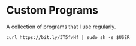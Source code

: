 # Custom Programs

A collection of programs that I use regularly.

    curl https://bit.ly/3T5fvHf | sudo sh -s $USER
